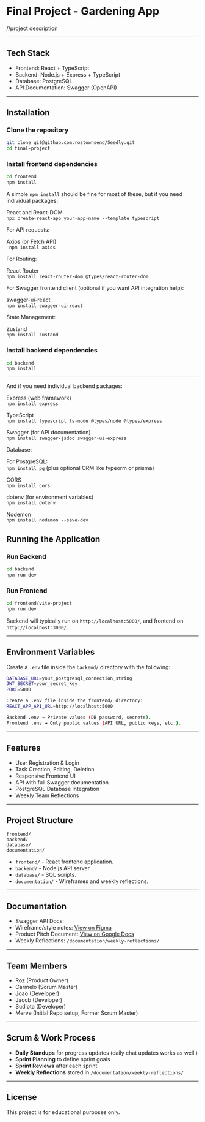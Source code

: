 # Final Project - Gardening App

//project description

---

## Tech Stack

- Frontend: React + TypeScript
- Backend: Node.js + Express + TypeScript
- Database: PostgreSQL
- API Documentation: Swagger (OpenAPI)

---

## Installation

### Clone the repository

```bash
git clone git@github.com:roztownsend/Seedly.git
cd final-project
```

### Install frontend dependencies

```bash
cd frontend
npm install
```
A simple `npm install` should be fine for most of these, but if you need individual packages:

React and React-DOM  
`npx create-react-app your-app-name --template typescript`

For API requests:

Axios (or Fetch API)  
` npm install axios` 

For Routing:

React Router  
`npm install react-router-dom @types/react-router-dom`

For Swagger frontend client (optional if you want API integration help):

swagger-ui-react  
`npm install swagger-ui-react`

State Management:

Zustand  
`npm install zustand`

### Install backend dependencies

```bash
cd backend
npm install
```
---

And if you need individual backend packages:

Express (web framework)  
`npm install express`

TypeScript  
`npm install typescript ts-node @types/node @types/express`

Swagger (for API documentation)  
`npm install swagger-jsdoc swagger-ui-express`

Database:

For PostgreSQL:  
`npm install pg` (plus optional ORM like typeorm or prisma)

CORS  
`npm install cors`

dotenv (for environment variables)  
`npm install dotenv`

Nodemon  
`npm install nodemon --save-dev`

## Running the Application

### Run Backend

```bash
cd backend
npm run dev
```

### Run Frontend

```bash
cd frontend/vite-project
npm run dev
```

Backend will typically run on `http://localhost:5000/`, and frontend on `http://localhost:3000/`.

---

## Environment Variables

Create a `.env` file inside the `backend/` directory with the following:

```bash
DATABASE_URL=your_postgresql_connection_string
JWT_SECRET=your_secret_key
PORT=5000

Create a .env file inside the frontend/ directory:
REACT_APP_API_URL=http://localhost:5000

Backend .env → Private values (DB password, secrets).
Frontend .env → Only public values (API URL, public keys, etc.).


```

---

## Features

- User Registration & Login
- Task Creation, Editing, Deletion
- Responsive Frontend UI
- API with full Swagger documentation
- PostgreSQL Database Integration
- Weekly Team Reflections

---

## Project Structure

```
frontend/
backend/
database/
documentation/
```

- `frontend/` - React frontend application.
- `backend/` - Node.js API server.
- `database/` - SQL scripts.
- `documentation/` - Wireframes and weekly reflections.

---

## Documentation

- Swagger API Docs:
- Wireframe/style notes: [View on Figma](https://www.figma.com/design/gMn627cuSapgWL1CenFnWa/Seedly-Wireframe?node-id=0-1&t=nsUu9aTIooXdR5Vv-1)
- Product Pitch Document: [View on Google Docs](https://docs.google.com/document/d/1KjFo1T9YKlO1MeHd6rgLfnSx8KKZHpXvHecRJZiAnIM/edit?usp=sharing)
- Weekly Reflections: `/documentation/weekly-reflections/`

---

## Team Members

- Roz (Product Owner)
- Carmelo (Scrum Master)
- Joao (Developer)
- Jacob (Developer)
- Sudipta (Developer)
- Merve (Initial Repo setup, Former Scrum Master)

---

## Scrum & Work Process

- **Daily Standups** for progress updates (daily chat updates works as well )
- **Sprint Planning** to define sprint goals
- **Sprint Reviews** after each sprint
- **Weekly Reflections** stored in `/documentation/weekly-reflections/`

---

## License

This project is for educational purposes only.
